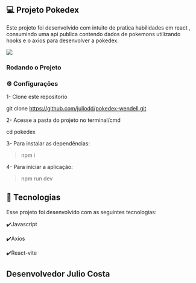  ## 💻 Projeto Pokedex

Este projeto foi desenvolvido com intuito de pratica habilidades em react , consumindo uma api publica contendo dados de pokemons utilizando hooks e o axios para desenvolver a pokedex.

<img src="./src/assets/Captura de Tela 2023-03-01 às 11.30.33.png">


### Rodando o Projeto

### ⚙ Configurações 


1- Clone este repositorio

 git clone https://github.com/juliodd/pokedex-wendell.git

 2- Acesse a pasta do projeto no terminal/cmd

cd pokedex

3- Para instalar as dependências:
> npm i

4- Para iniciar a aplicação:
> npm run dev


 ## :rocket: Tecnologias

Esse projeto foi desenvolvido com as seguintes tecnologias:

✔️Javascript

✔️Axios

✔️React-vite




## Desenvolvedor Julio Costa
